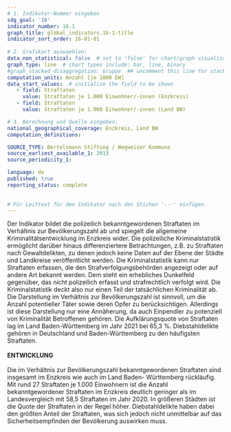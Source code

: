 ```yaml
---
# 1. Indikator-Nummer eingeben 
sdg_goal: '16'
indicator_number: 16.1
graph_title: global_indicators.16-1-title
indicator_sort_order: 16-01-01
 
# 2. Grafikart auswaehlen: 
data_non_statistical: false  # set to 'false' for chart/graph visualization 
graph_type: line  # chart types include: bar, line, binary 
#graph_stacked_disaggregation: Gruppe  ## uncomment this line for stacked bars. eplace 'Geschlecht' with the field of aggregation. 
computation_units: Anzahl [je 1000 EW] 
data_start_values:  # initialize the field to be shown  
   - field: Straftaten 
     value: Straftaten je 1.000 Einwohner/-innen (Enzkreis)
   - field: Straftaten 
     value: Straftaten je 1.000 Einwohner/-innen (Land BW)

# 3. Berechnung und Quelle eingeben: 
national_geographical_coverage: Enzkreis, Land BW
computation_definitions: 

SOURCE_TYPE: Bertelsmann Stiftung / Wegweiser Kommune
source_earliest_available_1: 2013
source_periodicity_1: 

language: de   
published: true 
reporting_status: complete
 
 
# Für Leittext für den Indikator nach den Stichen '---' einfügen. 
---
```

Der Indikator bildet die polizeilich bekanntgewordenen Straftaten im Verhältnis zur Bevölkerungszahl ab und spiegelt die allgemeine Kriminalitätsentwicklung im Enzkreis wider. Die polizeiliche Kriminalstatistik ermöglicht darüber hinaus differenziertere Betrachtungen, z.B. zu Straftaten nach Gewaltdelikten, zu denen jedoch keine Daten auf der Ebene der Städte und Landkreise veröffentlicht werden. Die Kriminalstatistik kann nur Straftaten erfassen, die den Strafverfolgungsbehörden angezeigt oder auf andere Art bekannt werden. Dem steht ein erhebliches Dunkelfeld gegenüber, das nicht polizeilich erfasst und strafrechtlich verfolgt wird. Die Kriminalstatistik deckt also nur einen Teil der tatsächlichen Kriminalität ab. Die Darstellung im Verhältnis zur Bevölkerungszahl ist sinnvoll, um die Anzahl potentieller Täter sowie deren Opfer zu berücksichtigen. Allerdings ist diese Darstellung nur eine Annäherung, da auch Einpendler zu potenziell von Kriminalität Betroffenen gehören. Die Aufklärungsquote von Straftaten lag im Land Baden-Württemberg im Jahr 2021 bei 65,3 %. Diebstahldelikte gehören in Deutschland und Baden-Württemberg zu den häufigsten Straftaten. <br>
<br>
**ENTWICKLUNG** <br>
<br>
Die im Verhältnis zur Bevölkerungszahl bekanntgewordenen Straftaten sind insgesamt im Enzkreis wie auch im Land Baden- Württemberg rückläufig. Mit rund 27 Straftaten je 1.000 Einwohnern ist die Anzahl bekanntgewordener Straftaten im Enzkreis deutlich geringer als im Landesvergleich mit 58,5 Straftaten im Jahr 2020. In größeren Städten ist die Quote der Straftaten in der Regel höher. Diebstahldelikte haben dabei den größten Anteil der Straftaten, was sich jedoch nicht unmittelbar auf das Sicherheitsempfinden der Bevölkerung auswirken muss.
